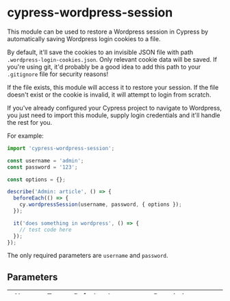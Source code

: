 # cypress-wordpress-session

This module can be used to restore a Wordpress session in Cypress by automatically saving Wordpress login cookies to a file.

By default, it'll save the cookies to an invisible JSON file with path `.wordpress-login-cookies.json`. Only relevant cookie data will be saved. If you're using git, it'd probably be a good idea to add this path to your `.gitignore` file for security reasons!

If the file exists, this module will access it to restore your session. If the file doesn't exist or the cookie is invalid, it will attempt to login from scratch.

If you've already configured your Cypress project to navigate to Wordpress, you just need to import this module, supply login credentials and it'll handle the rest for you.

For example:

```javascript
import 'cypress-wordpress-session';

const username = 'admin';
const password = '123';

const options = {};

describe('Admin: article', () => {
  beforeEach(() => {
    cy.wordpressSession(username, password, { options });
  });

  it('does something in wordpress', () => {
    // test code here
  });
});
```

The only required parameters are `username` and `password`.

## Parameters

| Name        | Type                                       | Default value       | Description                         |
| ----------- | ------------------------------------------ | ------------------- | ----------------------------------- |
| `username`  | string                                     | undefined           | Wordpress username                  |
| `password`  | string                                     | undefined           | Wordpress password                  |
| `options`   | object                                     | see table below     | Various options, see table below    |

### Options

| Name              | Type    | Default value                   | Description                                                                                                            |
| ----------------- | ------- | ------------------------------- | ---------------------------------------------------------------------------------------------------------------------- |
| `cookiesFilepath` | string  | `.wordpress-login-cookies.json` | The location at which the cookies are saved & restored                                                                 |
| `verboseLogging`  | boolean | false                           | Enable verbose logging                                                                                                 |
| `landingPage`     | string  | `/wp-admin`                     | The page to land on once logged in or once the session has been restored. Can be set to a falsy value to prevent this. |
| `obscurePassword` | boolean | true                            | Hide the password from the session parameters, thus preventing it from being easily viewable in the Cypress GUI        |
| `sessionOptions`  | object  | { cacheAcrossSpecs: true }      | Cypress session options (see [Cypress docs](https://docs.cypress.io/api/commands/session))                             |
